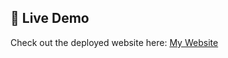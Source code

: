 ## 🚀 Live Demo
Check out the deployed website here: [My Website](https://d15no1d313uv4y.cloudfront.net)
